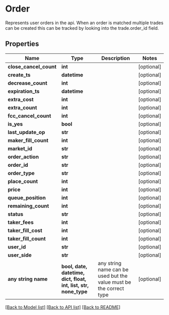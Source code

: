 # Order

Represents user orders in the api.  When an order is matched multiple trades can be created this can be tracked by looking into the trade.order_id field.

## Properties
Name | Type | Description | Notes
------------ | ------------- | ------------- | -------------
**close_cancel_count** | **int** |  | [optional] 
**create_ts** | **datetime** |  | [optional] 
**decrease_count** | **int** |  | [optional] 
**expiration_ts** | **datetime** |  | [optional] 
**extra_cost** | **int** |  | [optional] 
**extra_count** | **int** |  | [optional] 
**fcc_cancel_count** | **int** |  | [optional] 
**is_yes** | **bool** |  | [optional] 
**last_update_op** | **str** |  | [optional] 
**maker_fill_count** | **int** |  | [optional] 
**market_id** | **str** |  | [optional] 
**order_action** | **str** |  | [optional] 
**order_id** | **str** |  | [optional] 
**order_type** | **str** |  | [optional] 
**place_count** | **int** |  | [optional] 
**price** | **int** |  | [optional] 
**queue_position** | **int** |  | [optional] 
**remaining_count** | **int** |  | [optional] 
**status** | **str** |  | [optional] 
**taker_fees** | **int** |  | [optional] 
**taker_fill_cost** | **int** |  | [optional] 
**taker_fill_count** | **int** |  | [optional] 
**user_id** | **str** |  | [optional] 
**user_side** | **str** |  | [optional] 
**any string name** | **bool, date, datetime, dict, float, int, list, str, none_type** | any string name can be used but the value must be the correct type | [optional]

[[Back to Model list]](../README.md#documentation-for-models) [[Back to API list]](../README.md#documentation-for-api-endpoints) [[Back to README]](../README.md)


